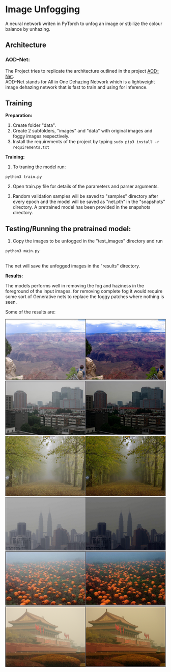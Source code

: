 # Image Unfogging
A neural network writen in PyTorch to unfog an image or stbilize the colour balance by unhazing.

## Architecture
### AOD-Net: 
The Project tries to replicate the architecture outlined in the project [AOD-Net](https://sites.google.com/site/boyilics/website-builder/project-page). <br/>
AOD-Net stands for All in One Dehazing Network which is a lightweight image dehazing network that is fast to train and using for inference.

## Training
**Preparation:**
1. Create folder "data".
2. Create 2 subfolders, "images" and "data" with original images and foggy images respectively.
3. Install the requirements of the project by typing ```sudo pip3 install -r requirements.txt```

**Training:**
1. To traning the model run: 
```{python}
python3 train.py
```
2. Open train.py file for details of the parameters and parser arguments.

3. Random validation samples will be saved to "samples" directory after every epoch and the model will be saved as "net.pth" in the "snapshots" directory. A pretrained model has been provided in the snapshots directory.

## Testing/Running the pretrained model:
1. Copy the images to be unfogged in the "test_images" directory and run 
```{python}
python3 main.py
```
<br/>
The net will save the unfogged images in the "results" directory.

**Results:**

The models performs well in removing the fog and haziness in the foreground of the input images. for removing complete fog it would require some sort of Generative nets to replace the foggy patches where nothing is seen.

Some of the results are:

![result](results/canyon.png?raw=true "Title")  
![result](results/test11.jpg?raw=true "Title")  
![result](results/test2.jpg?raw=true "Title")  
![result](results/test6.jpg?raw=true "Title")  
![result](results/test14.jpg?raw=true "Title")  
![result](results/test.png?raw=true "Title")
